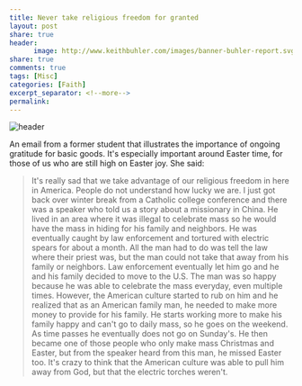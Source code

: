 ```yaml
--- 
title: Never take religious freedom for granted
layout: post
share: true
header:
      image: http://www.keithbuhler.com/images/banner-buhler-report.svg
share: true
comments: true
tags: [Misc]
categories: [Faith]
excerpt_separator: <!--more-->
permalink: 
---
```


![header](http://myocn.net/wp-content/uploads/2013/05/Pascha-Icon.jpg)

An email from a former student that illustrates the importance of ongoing gratitude for basic goods. It's especially important around Easter time, for those of us who are still high on Easter joy. She said: 

>It's really sad that we take advantage of our religious freedom in here in America. People do not understand how lucky we are. 
I just got back over winter break from a Catholic college conference and there was a speaker who told us a story about a missionary in China. He lived in an area where it was illegal to celebrate mass so he would have the mass in hiding for his family and neighbors. He was eventually caught by law enforcement and tortured with electric spears for about a month. All the man had to do was tell the law where their priest was, but the man could not take that away from his family or neighbors. Law enforcement eventually let him go and he and his family decided to move to the U.S. 
The man was so happy because he was able to celebrate the mass everyday, even multiple times. However, the American culture started to rub on him and he realized that as an American family man, he needed to make more money to provide for his family. He starts working more to make his family happy and can't go to daily mass, so he goes on the weekend. As time passes he eventually does not go on Sunday's. He then became one of those people who only make mass Christmas and Easter, but from the speaker heard from this man, he missed Easter too. 
It's crazy to think that the American culture was able to pull him away from God, but that the electric torches weren't.